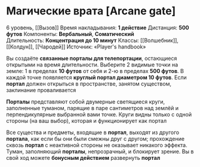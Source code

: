 # Магические врата [Arcane gate]
6 уровень, [[Вызов]]
Время накладывания: **1 действие**
Дистанция: **500 футов**
Компоненты: **Вербальный**, **Соматический**
Длительность: **Концентрация до 10 минут**
Классы: [[Волшебник]], [[Колдун]], [[Чародей]]
Источник: «Player's handbook»

Вы создаёте **связанные порталы для телепортации**, остающиеся открытыми на время длительности. Выберите 2 видимые точки на земле: 1 в пределах **10 футов** от себя и 2-ю в пределах **500 футов**. В каждой точке появляется **круглый портал диаметром 10 футов**. Если **портал** должен открыться в пространстве, занятом существом, заклинание проваливается

**Порталы** представляют собой двумерные светящиеся круги, заполненные туманом, парящие в паре сантиметров над землёй и перпендикулярные выбранной вами точке. Круги видны только с одной стороны (на ваш выбор), которая и функционирует как портал

Все существа и предметы, входящие в **портал**, выходят из другого **портала**, как если бы они были смежны друг с другом; прохождение сквозь **портал** с неактивной стороны не оказывает никакого эффекта. Туман, заполняющий **порталы**, непрозрачный, и блокирует зрение. Вы в свой ход можете **бонусным действием** развернуть **портал**